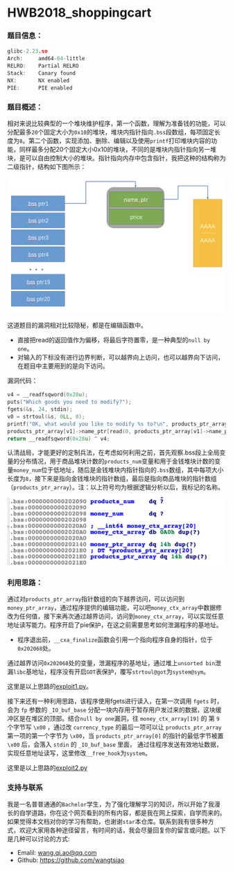 # HWB2018_shoppingcart

### 题目信息：

```c
glibc-2.23.so
Arch:     amd64-64-little
RELRO:    Partial RELRO
Stack:    Canary found
NX:       NX enabled
PIE:      PIE enabled
```

### 题目概述：

相对来说比较典型的一个堆块维护程序，第一个函数，理解为准备钱的功能，可以分配最多`20`个固定大小为`0x10`的堆块，堆块内指针指向`.bss`段数组，每项固定长度为`8`。第二个函数，实现添加、删除、编辑以及使用`printf`打印堆块内容的功能，同样最多分配20个固定大小0x10的堆块，不同的是堆块内指针指向另一堆块，是可以自由控制大小的堆块。指针指向内存中包含指针，我把这种的结构称为二级指针，结构如下图所示：

![image-20201112130700382](readme.assets/image-20201112130700382.png)

这道题目的漏洞相对比较隐秘，都是在编辑函数中。

- 直接把read的返回值作为偏移，将最后字符置零，是一种典型的`null by one`。
- 对输入的下标没有进行边界判断，可以越界向上访问，也可以越界向下访问，在题目中主要用到的是向下访问。

漏洞代码：

```c
v4 = __readfsqword(0x28u);
puts("Which goods you need to modify?");
fgets(&s, 24, stdin);
v0 = strtoul(&s, 0LL, 0);
printf("OK, what would you like to modify %s to?\n", products_ptr_array[v0]->name_ptr, v0);
products_ptr_array[v1]->name_ptr[read(0, products_ptr_array[v1]->name_ptr, 8uLL)] = 0;
return __readfsqword(0x28u) ^ v4;
```

认清战局，才能更好的定制兵法，在考虑如何利用之前，首先观察.bss段上全局变量的分布情况，用于商品堆块计数的`products_num`变量和用于金钱堆块计数的变量`money_num`位于低地址，随后是金钱堆块内指针指向的`.bss`数组，其中每项大小长度为`8`，接下来是指向金钱堆块的指针数组，最后是指向商品堆块的指针数组（`products_ptr_array`）。注：以上符号均为根据逻辑分析以后，我标记的名称。

![image-20201112131538040](readme.assets/image-20201112131538040.png)

### 利用思路：

通过对`products_ptr_array`指针数组的向下越界访问，可以访问到`money_ptr_array`，通过程序提供的编辑功能，可以吧`money_ctx_array`中数据修改为任何值，接下来再次通过越界访问，访问到`money_ctx_array`，可以实现任意地址读写能力。程序开启了pie保护，在这之前需要思考如何泄漏程序的基地址。

- 程序退出前，`__cxa_finalize`函数会引用一个指向程序自身的指针，位于`0x202068`处。

通过越界访问`0x202068`处的变量，泄漏程序的基地址，通过堆上`unsorted bin`泄漏`libc`基地址，程序没有开启`GOT`表保护，覆写`strtoul@got`为`system@sym`。

这里是以上思路的[exploit1.py](./exp_use_got.py)。

接下来还有一种利用思路，该程序使用fgets进行读入，在第一次调用 `fgets` 时，会为 `fp` 参数的 `_IO_buf_base` 分配一块内存用于暂存用户发过来的数据，这块缓冲区是在堆区的顶部。结合`null by one`漏洞，往 `money_ctx_array[19]` 的 第 `9` 个字节写 `\x00` ，通过改 `currency_type` 的最后一项可以让 `products_ptr_array` 第一项的第一个字节为 `\x00`，当 `products_ptr_array[0]` 的指针的最低字节被置 `\x00` 后，会落入 `stdin` 的 `_IO_buf_base` 里面， 通过往程序发送有效地址数据，实现任意地址读写，这里修改`__free_hook`为`system`。

这里是以上思路的[exploit2.py](./exp_use_fgets.py)

### 支持与联系

我是一名普普通通的`Bachelor`学生，为了强化理解学习的知识，所以开始了我漫长的自学道路，你在这个网页看到的所有内容，都是我在网上探索，自学而来的。如果觉得本文档对你的学习有帮助，也谢谢`star`本仓库。联系到我有很多种方式，欢迎大家用各种途径留言，有时间的话，我会尽量回复你的留言或问题。以下是几种可以讨论的方式:

- Emalil: wang.qi.ao@qq.com
- Github: https://github.com/wangtsiao

